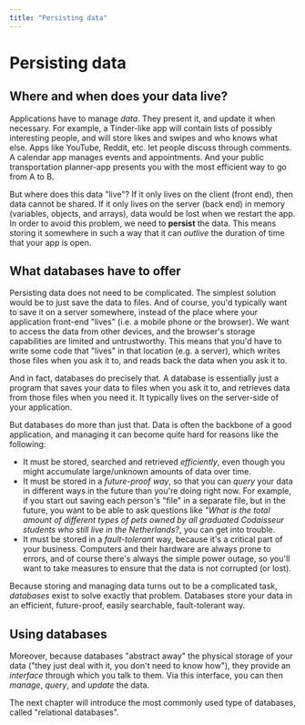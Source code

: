 ```yaml
---
title: "Persisting data"
---
```


# Persisting data


## Where and when does your data live?

Applications have to manage *data*. They present it, and update it when necessary. For example, a Tinder-like app will contain lists of possibly interesting people, and will store likes and swipes and who knows what else. Apps like YouTube, Reddit, etc. let people discuss through comments. A calendar app manages events and appointments. And your public transportation planner-app presents you with the most efficient way to go from A to B.

But where does this data "live"? If it only lives on the client (front end), then data cannot be shared. If it only lives on the server (back end) in memory (variables, objects, and arrays), data would be lost when we restart the app. In order to avoid this problem, we need to **persist** the data. This means storing it somewhere in such a way that it can *outlive* the duration of time that your app is open.


## What databases have to offer

Persisting data does not need to be complicated. The simplest solution would be to just save the data to files. And of course, you'd typically want to save it on a server somewhere, instead of the place where your application front-end "lives" (i.e. a mobile phone or the browser). We want to access the data from other devices, and the browser's storage capabilities are limited and untrustworthy. This means that you'd have to write some code that "lives" in that location (e.g. a server), which writes those files when you ask it to, and reads back the data when you ask it to.

And in fact, databases do precisely that. A database is essentially just a program that saves your data to files when you ask it to, and retrieves data from those files when you need it. It typically lives on the server-side of your application.

But databases do more than just that. Data is often the backbone of a good application, and managing it can become quite hard for reasons like the following:

- It must be stored, searched and retrieved *efficiently*, even though you might accumulate large/unknown amounts of data over time.
- It must be stored in a *future-proof way*, so that you can *query* your data in different ways in the future than you're doing right now. For example, if you start out saving each person's "file" in a separate file, but in the future, you want to be able to ask questions like *"What is the total amount of different types of pets owned by all graduated Codaisseur students who still live in the Netherlands?*, you can get into trouble.
- It must be stored in a *fault-tolerant* way, because it's a critical part of your business. Computers and their hardware are always prone to errors, and of course there's always the simple power outage, so you'll want to take measures to ensure that the data is not corrupted (or lost).

Because storing and managing data turns out to be a complicated task, *databases* exist to solve exactly that problem. Databases store your data in an efficient, future-proof, easily searchable, fault-tolerant way.


## Using databases

Moreover, because databases "abstract away" the physical storage of your data ("they just deal with it, you don't need to know how"), they provide an *interface* through which you talk to them. Via this interface, you can then *manage*, *query*, and *update* the data.

The next chapter will introduce the most commonly used type of databases, called "relational databases".

